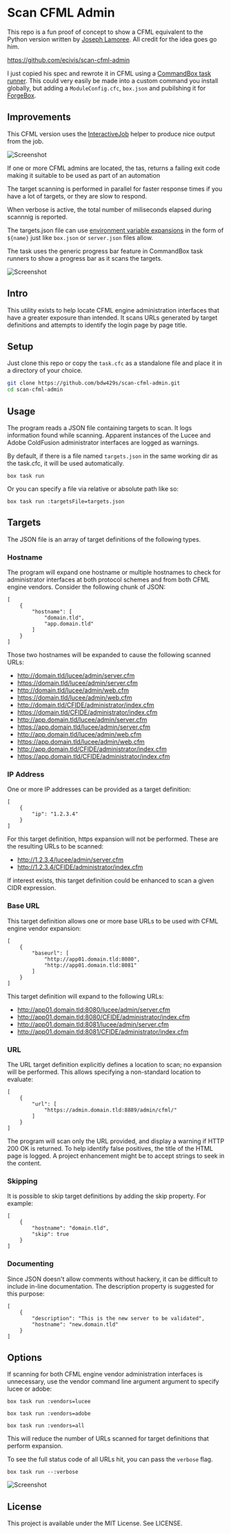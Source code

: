 # Scan CFML Admin

This repo is a fun proof of concept to show a CFML equivalent to the Python version written by [Joseph Lamoree](https://github.com/jlamoree).  All credit for the idea goes go him.

https://github.com/ecivis/scan-cfml-admin

I just copied his spec and rewrote it in CFML using a [CommandBox task runner](https://commandbox.ortusbooks.com/task-runners).  This could very easily be made into a custom command you install globally, but adding a `ModuleConfig.cfc`, `box.json` and pubilshing it for [ForgeBox](https://www.forgebox.io).

## Improvements

This CFML version uses the [InteractiveJob](https://commandbox.ortusbooks.com/task-runners/interactive-jobs) helper to produce nice output from the job.

![Screenshot](screenshot.png)

If one or more CFML admins are located, the tas, returns a failing exit code making it suitable to be used as part of an automation

The target scanning is performed in parallel for faster response times if you have a lot of targets, or they are slow to respond.

When verbose is active, the total number of miliseconds elapsed during scannnig is reported.

The targets.json file can use [environment variable expansions](https://commandbox.ortusbooks.com/usage/system-settings#using-system-settings-in-json-files) in the form of `${name}` just like `box.json` or `server.json` files allow.

The task uses the generic progress bar feature in CommandBox task runners to show a progress bar as it scans the targets.

![Screenshot](screenshot-progress-bar.png)

## Intro

This utility exists to help locate CFML engine administration interfaces that have a greater exposure than intended. It scans URLs generated by target definitions and attempts to identify the login page by page title.

## Setup

Just clone this repo or copy the `task.cfc` as a standalone file and place it in a directory of your choice.

```bash
git clone https://github.com/bdw429s/scan-cfml-admin.git
cd scan-cfml-admin
```

## Usage
The program reads a JSON file containing targets to scan. It logs information found while scanning. Apparent instances of the Lucee and Adobe ColdFusion administrator interfaces are logged as warnings.

By default, if there is a file named `targets.json` in the same working dir as the task.cfc, it will be used automatically.

```
box task run 
```

Or you can specify a file via relative or absolute path like so:
```
box task run :targetsFile=targets.json
```

## Targets

The JSON file is an array of target definitions of the following types.  

### Hostname

The program will expand one hostname or multiple hostnames to check for administrator interfaces at both protocol schemes and from both CFML engine vendors. Consider the following chunk of JSON:
```
[
    {
        "hostname": [
            "domain.tld",
            "app.domain.tld"
        ]
    }
]
```
Those two hostnames will be expanded to cause the following scanned URLs:
* http://domain.tld/lucee/admin/server.cfm
* https://domain.tld/lucee/admin/server.cfm
* http://domain.tld/lucee/admin/web.cfm
* https://domain.tld/lucee/admin/web.cfm
* http://domain.tld/CFIDE/administrator/index.cfm
* https://domain.tld/CFIDE/administrator/index.cfm
* http://app.domain.tld/lucee/admin/server.cfm
* https://app.domain.tld/lucee/admin/server.cfm
* http://app.domain.tld/lucee/admin/web.cfm
* https://app.domain.tld/lucee/admin/web.cfm
* http://app.domain.tld/CFIDE/administrator/index.cfm
* https://app.domain.tld/CFIDE/administrator/index.cfm

### IP Address

One or more IP addresses can be provided as a target definition:
```
[
    {
        "ip": "1.2.3.4"
    }
]
```

For this target definition, https expansion will not be performed. These are the resulting URLs to be scanned:
* http://1.2.3.4/lucee/admin/server.cfm
* http://1.2.3.4/CFIDE/administrator/index.cfm

If interest exists, this target definition could be enhanced to scan a given CIDR expression.

### Base URL

This target definition allows one or more base URLs to be used with CFML engine vendor expansion:
```
[
    {
        "baseurl": [
            "http://app01.domain.tld:8080",
            "http://app01.domain.tld:8081"
        ]
    }
]
```

This target definition will expand to the following URLs:
* http://app01.domain.tld:8080/lucee/admin/server.cfm
* http://app01.domain.tld:8080/CFIDE/administrator/index.cfm
* http://app01.domain.tld:8081/lucee/admin/server.cfm
* http://app01.domain.tld:8081/CFIDE/administrator/index.cfm

### URL

The URL target definition explicitly defines a location to scan; no expansion will be performed. This allows specifying a non-standard location to evaluate:
```
[
    {
        "url": [
            "https://admin.domain.tld:8889/admin/cfml/"
        ]
    }
]
```
The program will scan only the URL provided, and display a warning if HTTP 200 OK is returned. To help identify false positives, the title of the HTML page is logged. A project enhancement might be to accept strings to seek in the content.

### Skipping

It is possible to skip target definitions by adding the skip property. For example:
```
[
    {
        "hostname": "domain.tld",
        "skip": true
    }
]
```

### Documenting

Since JSON doesn't allow comments without hackery, it can be difficult to include in-line documentation. The description property is suggested for this purpose:
```
[
    {
        "description": "This is the new server to be validated",
        "hostname": "new.domain.tld"
    }
]
```


## Options

If scanning for both CFML engine vendor administration interfaces is unnecessary, use the vendor command line argument argument to specify lucee or adobe:
```
box task run :vendors=lucee

box task run :vendors=adobe

box task run :vendors=all
```
This will reduce the number of URLs scanned for target definitions that perform expansion.


To see the full status code of all URLs hit, you can pass the `verbose` flag.


```
box task run --:verbose
```


![Screenshot](screenshot-verbose.png)

## License

This project is available under the MIT License. See LICENSE.
